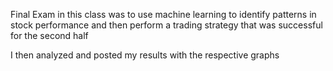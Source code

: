 Final Exam in this class was to use machine learning to identify patterns in stock performance and then perform a trading strategy that was successful for the second half

I then analyzed and posted my results with the respective graphs
